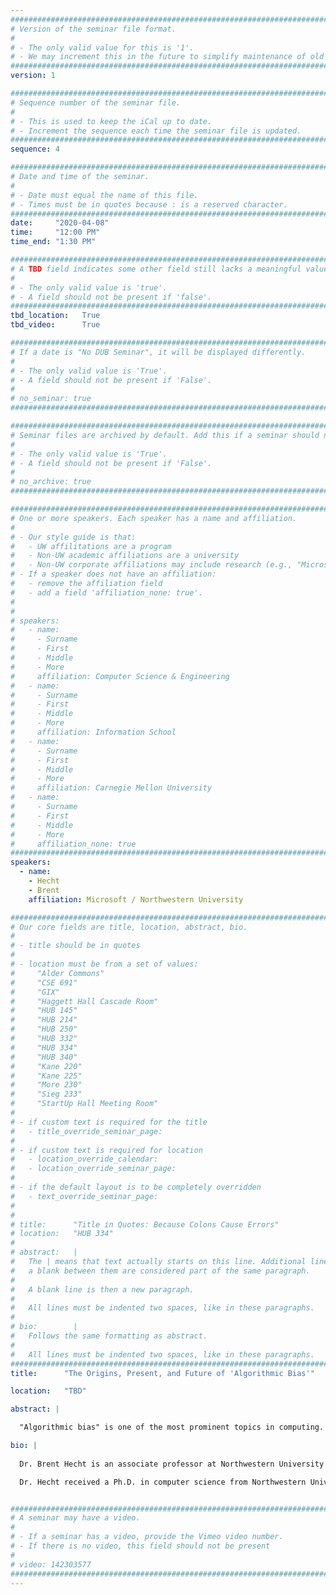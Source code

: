 ```yaml
---
################################################################################
# Version of the seminar file format.
#
# - The only valid value for this is '1'.
# - We may increment this in the future to simplify maintenance of old seminars.
################################################################################
version: 1

################################################################################
# Sequence number of the seminar file.
#
# - This is used to keep the iCal up to date.
# - Increment the sequence each time the seminar file is updated.
################################################################################
sequence: 4

################################################################################
# Date and time of the seminar.
#
# - Date must equal the name of this file.
# - Times must be in quotes because : is a reserved character.
################################################################################
date:     "2020-04-08"
time:     "12:00 PM"
time_end: "1:30 PM"

################################################################################
# A TBD field indicates some other field still lacks a meaningful value.
#
# - The only valid value is 'true'.
# - A field should not be present if 'false'.
################################################################################
tbd_location:   True
tbd_video:      True

################################################################################
# If a date is "No DUB Seminar", it will be displayed differently.
#
# - The only valid value is 'True'.
# - A field should not be present if 'False'.
#
# no_seminar: true
################################################################################

################################################################################
# Seminar files are archived by default. Add this if a seminar should not be.
#
# - The only valid value is 'True'.
# - A field should not be present if 'False'.
#
# no_archive: true
################################################################################

################################################################################
# One or more speakers. Each speaker has a name and affiliation.
#
# - Our style guide is that:
#   - UW affilitations are a program
#   - Non-UW academic affiliations are a university
#   - Non-UW corporate affiliations may include research (e.g., "Microsoft Research")
# - If a speaker does not have an affiliation:
#   - remove the affiliation field
#   - add a field 'affiliation_none: true'.
#
#
# speakers:
#   - name: 
#     - Surname
#     - First
#     - Middle
#     - More
#     affiliation: Computer Science & Engineering 
#   - name: 
#     - Surname
#     - First
#     - Middle
#     - More
#     affiliation: Information School 
#   - name: 
#     - Surname
#     - First
#     - Middle
#     - More
#     affiliation: Carnegie Mellon University 
#   - name:
#     - Surname
#     - First
#     - Middle
#     - More
#     affiliation_none: true
################################################################################
speakers:
  - name:
    - Hecht
    - Brent
    affiliation: Microsoft / Northwestern University

################################################################################
# Our core fields are title, location, abstract, bio.
#
# - title should be in quotes
#
# - location must be from a set of values:
#     "Alder Commons"
#     "CSE 691"
#     "GIX"
#     "Haggett Hall Cascade Room"
#     "HUB 145"
#     "HUB 214"
#     "HUB 250"
#     "HUB 332"
#     "HUB 334"
#     "HUB 340"
#     "Kane 220"
#     "Kane 225"
#     "More 230"
#     "Sieg 233"
#     "StartUp Hall Meeting Room"
#
# - if custom text is required for the title
#   - title_override_seminar_page:
#
# - if custom text is required for location
#   - location_override_calendar:
#   - location_override_seminar_page:
#
# - if the default layout is to be completely overridden
#   - text_override_seminar_page:
#
#
# title:      "Title in Quotes: Because Colons Cause Errors"
# location:   "HUB 334"
#
# abstract:   |
#   The | means that text actually starts on this line. Additional lines without
#   a blank between them are considered part of the same paragraph.
#
#   A blank line is then a new paragraph.
#
#   All lines must be indented two spaces, like in these paragraphs.
#
# bio:        |
#   Follows the same formatting as abstract.
#
#   All lines must be indented two spaces, like in these paragraphs.
################################################################################
title:      "The Origins, Present, and Future of 'Algorithmic Bias'"

location:   "TBD"

abstract: |

  "Algorithmic bias" is one of the most prominent topics in computing. In this talk, I will track the trajectory of work on algorithmic bias, reflecting on the history of the research domain, discussing important near-term goals, and highlighting critical future directions. In doing so, I will cover our research from the beginning of the last decade that helped to establish the existence of what is now called "algorithmic bias". Next, I will discuss more recent work that has examined algorithmic bias along an important but under-explored dimension: the urban-rural spectrum. Finally, I will highlight what I believe to be the single most important direction of future research in this space: mitigating bias in who benefits economically from computing. Here, I will discuss our recent work developing sociotechnical means through which we can create a computing paradigm that more broadly distributes its economic winnings. I will also reflect on how interdisciplinary communities like DUB will likely be integral in creating more holistically equitable computing systems.

bio: |
 
  Dr. Brent Hecht is an associate professor at Northwestern University and Director of Applied Science in Microsoft’s Experiences and Devices division. At Northwestern, Dr. Hecht leads the People, Space and Algorithms (PSA) Research Group, whose mission is to “identify and address societal problems that are created or exacerbated by advances in computer science.” Dr. Hecht is particularly interested in understanding and mitigating the cultural, geographic, and economic biases that are reflected and reinforced by artificial intelligence systems and other computing technologies. 

  Dr. Hecht received a Ph.D. in computer science from Northwestern University, a Master’s degree in geography from UC Santa Barbara, and a Bachelor’s degree in computer science and geography from Macalester College. He is the recipient of a CAREER award from the U.S. National Science Foundation and has received awards for his research at top-tier publication venues in human-computer interaction, data science, and geography (e.g. ACM SIGCHI, ACM CSCW, ACM Mobile HCI, AAAI ICWSM, COSIT). At Northwestern, Dr. Hecht holds appointments in the Department of Computer Science and the School of Communication. Dr. Hecht also serves on the Executive Committee of ACM FAT* (www.fatconference.org), the premier publication venue for research on understanding and mitigating societal biases in artificial intelligence systems. Dr. Hecht has collaborated with Google Research, Xerox PARC, and Microsoft Research, and his work has been featured by The New York Times, the Washington Post, Le Monde, Der Spiegel, and various other TV, radio, and Internet outlets. 


################################################################################
# A seminar may have a video.
#
# - If a seminar has a video, provide the Vimeo video number.
# - If there is no video, this field should not be present
#
# video: 142303577
################################################################################
---
```

